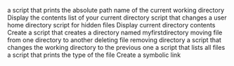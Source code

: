a script that prints the absolute path name of the current working directory
Display the contents list of your current directory
script that changes a user home directory
script for hidden files
Display current directory contents
Create a script that creates a directory named myfirstdirectory
moving file from one directory to another
deleting file
removing directory
a script that changes the working directory to the previous one
a script that lists all files
a script that prints the type of the file
Create a symbolic link 
